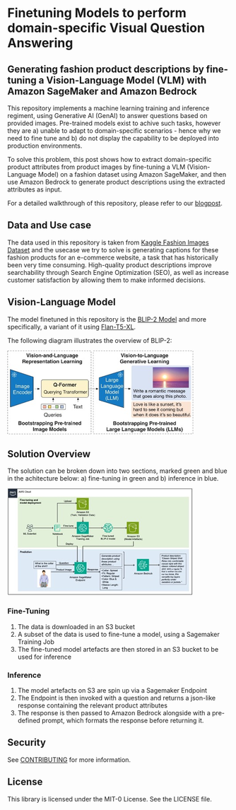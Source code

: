 # Finetuning Models to perform domain-specific Visual Question Answering

## Generating fashion product descriptions by fine-tuning a Vision-Language Model (VLM) with Amazon SageMaker and Amazon Bedrock

This repository implements a machine learning training and inference regiment, using Generative AI (GenAI) to answer questions based on provided images. Pre-trained models exist to achive such tasks, however they are a) unable to adapt to domain-specific scenarios - hence why we need to fine tune and b) do not display the capability to be deployed into production environments.

To solve this problem, this post shows how to extract domain-specific product attributes from product images by fine-tuning a VLM (Vision-Language Model) on a fashion dataset using Amazon SageMaker, and then use Amazon Bedrock to generate product descriptions using the extracted attributes as input.

For a detailed walkthrough of this repository, please refer to our [blogpost](https://aws.amazon.com/blogs/machine-learning/generating-fashion-product-descriptions-by-fine-tuning-a-vision-language-model-with-sagemaker-and-amazon-bedrock).

## Data and Use case

The data used in this repository is taken from [Kaggle Fashion Images Dataset](https://www.kaggle.com/datasets/paramaggarwal/fashion-product-images-dataset) and the usecase we try to solve is  generating captions for these fashion products for an e-commerce website, a task that has historically been very time consuming. High-quality product descriptions improve searchability through Search Engine Optimization (SEO), as well as increase customer satisfaction by allowing them to make informed decisions.

## Vision-Language Model

The model finetuned in this repository is the [BLIP-2 Model](https://arxiv.org/abs/2301.12597) and more specifically, a variant of it using [Flan-T5-XL](https://huggingface.co/Salesforce/blip2-flan-t5-xl).

The following diagram illustrates the overview of BLIP-2:

![Blip-2 Diagram](./diagrams/blip-2.jpg)

## Solution Overview

The solution can be broken down into two sections, marked green and blue in the achitecture below: a) fine-tuning in green and b) inference in blue.

![Solution Overview](./diagrams/solution_overview.jpg)

### Fine-Tuning

1. The data is downloaded in an S3 bucket
2. A subset of the data is used to fine-tune a model, using a Sagemaker Training Job
3. The fine-tuned model artefacts are then stored in an S3 bucket to be used for inference

### Inference

1. The model artefacts on S3 are spin up via a Sagemaker Endpoint
2. The Endpoint is then invoked with a question and returns a json-like response containing the relevant product attributes
3. The response is then passed to Amazon Bedrock alongside with a pre-defined prompt, which formats the response before returning it.

## Security

See [CONTRIBUTING](CONTRIBUTING.md#security-issue-notifications) for more information.

## License

This library is licensed under the MIT-0 License. See the LICENSE file.
